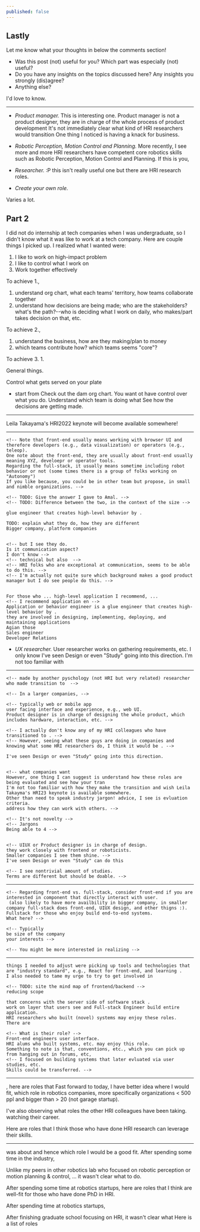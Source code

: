 ```yaml
---
published: false
---
```


## Lastly

Let me know what your thoughts in below the comments section!

- Was this post (not) useful for you? Which part was especially (not) useful?
- Do you have any insights on the topics discussed here? Any insights you strongly (dis)agree?
- Anything else?

I'd love to know.

---

- _Product manager._
    This is interesting one.
    Product manager is not a product designer, they are in charge of the whole process of product development
    It's not immediately clear what kind of HRI researchers would transition 
    One thing I noticed is having a knack for business.

<!-- - _QA/Tester._
    ... -->

- _Robotic Perception, Motion Control and Planning._
    More recently, I see more and more HRI researchers have competent core robotics skills such as Robotic Perception, Motion Control and Planning.
    If this is you, 
    <!-- I see more and more HRI researchers have competitant Robotic Perception, Motion Control and Planning background.
    If those are your strong suite, your should persue these -->
    <!-- TODO: Say what I said to Amal here -->

- _Researcher._
    :P this isn't really useful one but there are HRI research roles.

- _Create your own role._

Varies a lot.

## Part 2

I did not do internship at tech companies when I was undergraduate, so I didn't know what it was like to work at a tech company.
Here are couple things I picked up.
I realized what I wanted were:

1. I like to work on high-impact problem
1. I like to control what I work on
1. Work together effectively

To achieve 1., 
1. understand org chart, what each teams' territory, how teams collaborate together
1. understand how decisions are being made; who are the stakeholders? what's the path?--who is deciding what I work on daily, who makes/part takes decision on that, etc.

To achieve 2.,
1. understand the business, how are they making/plan to money
1. which teams contribute how? which teams seems "core"?

To achieve 3.
1. 


General things. 

Control what gets served on your plate
- start from 
Check out the dam org chart.
You want ot have control over what you do.
Understand which team is doing what
See how the decisions are getting made.

---

Leila Takayama's HRI2022 keynote will become available somewhere!

---

    <!-- Note that front-end usually means working with browser UI and therefore developers (e.g., data visualization) or operators (e.g., teleop).
    One note about the front-end, they are usually about front-end usually meaning XYZ, develoepr or operator tools.
    Regarding the full-stack, it usually means sometime including robot behavior or not (some times there is a group of folks working on "Autonomy")
    If you like because, you could be in other team but propose, in small and nimble organizations. -->

    <!-- TODO: Give the answer I gave to Amal. -->
    <!-- TODO: Difference between the two, in the context of the size -->

    glue engineer that creates high-level behavior by .
    
    TODO: explain what they do, how they are different
    Bigger company, platform companies


    <!-- but I see they do.
    Is it communication aspect?
    I don't know -->
    <!-- technical but also  -->
    <!-- HRI folks who are exceptional at communication, seems to be able to do this. -->
    <!-- I'm actually not quite sure which background makes a good product manager but I do see people do this. -->


    For those who ... high-level application I recommend, ...
    <!-- I recommend application en -->
    Application or behavior engineer is a glue engineer that creates high-level behavior by .
    they are involved in designing, implementing, deploying, and maintaining applications
    Agian those 
    Sales engineer
    Developer Relations

- _UX researcher._
    <!-- TODO: merge with the previous -->
    User researcher works on gathering requirements, etc.
    I only know 
    I've seen Design or even "Study" going into this direction.
    I'm not too familiar with 

---

    <!-- made by another pyschology (not HRI but very related) researcher who made transition to  -->
    
    <!-- In a larger companies, -->
    
    <!-- typically web or mobile app 
    user facing interface and experience, e.g., web UI.
    Product designer is in charge of designing the whole product, which includes hardware, interaction, etc. -->

    <!-- I actually don't know any of my HRI colleagues who have transitioned to . -->
    <!-- However, seeing what these guys are doing in companies and knowing what some HRI researchers do, I think it would be . -->

    I've seen Design or even "Study" going into this direction.
    
    
    <!-- what companies want
    However, one thing I can suggest is understand how these roles are being evaluated and see how your tran
    I'm not too familiar with how they make the transition and wish Leila Takayma's HRI23 keynote is available somewhere.
    Other than need to speak industry jargon! advice, I see is evluation criteria.
    address how they can work with others. -->

    <!-- It's not novelty -->
    <!-- Jargons
    Being able to 4 -->


    <!-- UIUX or Product designer is in charge of design.
    they work closely with frontend or roboticists.
    Smaller companies I see them shine. -->
    I've seen Design or even "Study" can do this

    <!-- I see nontrivial amount of studies.
    Terms are different but should be doable. -->

---

    <!-- Regarding front-end vs. full-stack, consider front-end if you are interested in component that directly interact with user.    
     (also likely to have more availbility in bigger company, in smaller company full-stack does front-end, UIUX design, and other thigns :).
    Fullstack for those who enjoy build end-to-end systems.
    What here? -->

    <!-- Typically
    be size of the company
    your interests -->

    <!-- You might be more interested in realizing -->

---

    things I needed to adjust were picking up tools and technologies that are "industry standard", e.g., React for front-end, and learning .
    I also needed to tame my urge to try to get involved in 

    <!-- TODO: site the mind map of frontend/backend -->
    reducing scope
    
    that concerns with the server side of software stack .
    work on layer that users see and Full-stack Engineer build entire application.
    HRI researchers who built (novel) systems may enjoy these roles.
    There are 

    <!-- What is their role? -->
    Front-end engineers user interface.
    HRI alums who built systems, etc. may enjoy this role.
    Something to note is that, conventions, etc., which you can pick up from hanging out in forums, etc,
    <!-- I focused on building systems that later evluated via user studies, etc.
    Skills could be transferred. -->

---

, here are roles that 
Fast forward to today, I have better idea where I would fit, which role in robotics companies, more specifically organizations < 500 ppl and bigger than > 20 (not garage startup).
<!-- (different) organizations. -->
I've also observing what roles the other HRI colleagues have been taking. watching their career.
<!-- I've seen roles 
Fast forward, after spending some time in the industry, -->
Here are roles that I think those who have done HRI research can leverage their skills.

---

was about and hence which role I would be a good fit.
After spending some time in the industry, 

Unlike my peers in other robotics lab who focused on robotic perception or motion planning & control, ... it wasn't clear what to do.

After spending some time at robotics startups, here are roles that I think are well-fit for those who have done PhD in HRI.



After spending time at robotics startups, 


After finishing graduate school focusing on HRI, it wasn't clear what 
Here is a list of roles
